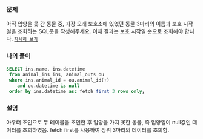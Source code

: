 ### 문제
아직 입양을 못 간 동물 중, 가장 오래 보호소에 있었던 동물 3마리의 이름과 보호 시작일을 조회하는 SQL문을 작성해주세요. 이때 결과는 보호 시작일 순으로 조회해야 합니다. [`자세히 보기`](https://programmers.co.kr/learn/courses/30/lessons/59044)

### 나의 풀이
```sql
SELECT ins.name, ins.datetime
 from animal_ins ins, animal_outs ou
 where ins.animal_id = ou.animal_id(+)
    and ou.datetime is null
 order by ins.datetime asc fetch first 3 rows only;
```

### 설명
아우터 조인으로 두 테이블을 조인한 후 입양을 가지 못한 동물, 즉 입양일이 null값인 데이터를 조회하였음. fetch first를 사용하여 상위 3마리의 데이터를 조회함.